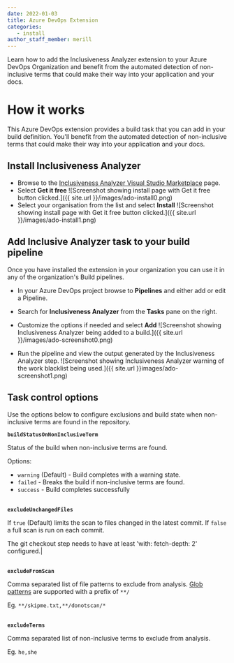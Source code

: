 ```yaml
---
date: 2022-01-03
title: Azure DevOps Extension
categories: 
   - install
author_staff_member: merill
---
```

Learn how to add the Inclusiveness Analyzer extension to your Azure DevOps Organization and benefit from the automated detection of non-inclusive terms that could make their way into your application and your docs.

# How it works

This Azure DevOps extension provides a build task that you can add in your build definition. You'll benefit from the automated detection of non-inclusive terms that could make their way into your application and your docs.

## Install Inclusiveness Analyzer

* Browse to the [Inclusiveness Analyzer Visual Studio Marketplace](https://marketplace.visualstudio.com/items?itemName=InclusivenessAnalyzer.InclusivenessAnalyzerAzureDevOps) page.
* Select **Get it free**
![Screenshot showing install page with Get it free button clicked.]({{ site.url }}/images/ado-install0.png)
* Select your organisation from the list and select **Install**
![Screenshot showing install page with Get it free button clicked.]({{ site.url }}/images/ado-install1.png)

## Add Inclusive Analyzer task to your build pipeline

Once you have installed the extension in your organization you can use it in any of the organization's Build pipelines.

* In your Azure DevOps project browse to **Pipelines** and either add or edit a Pipeline.
* Search for **Inclusiveness Analyzer** from the **Tasks** pane on the right.
* Customize the options if needed and select **Add**
![Screenshot showing Inclusiveness Analyzer being added to a build.]({{ site.url }}/images/ado-screenshot0.png)

* Run the pipeline and view the output generated by the Inclusiveness Analyzer step.
![Screenshot showing Inclusiveness Analyzer warning of the work blacklist being used.]({{ site.url }}images/ado-screenshot1.png)

## Task control options

Use the options below to configure exclusions and build state when non-inclusive terms are found in the repository.

**`buildStatusOnNonInclusiveTerm`**

Status of the build when non-inclusive terms are found.

Options:

* `warning` (Default) - Build completes with a warning state.
* `failed` -  Breaks the build if non-inclusive terms are found.
* `success` - Build completes successfully

<br/>**`excludeUnchangedFiles`**

If `true` (Default) limits the scan to files changed in the latest commit. If `false` a full scan is run on each commit.

The git checkout step needs to have at least 'with: fetch-depth: 2' configured.|

<br/>**`excludeFromScan`**

Comma separated list of file patterns to exclude from analysis. [Glob patterns](https://github.com/isaacs/node-glob#glob-primer) are supported with a prefix of `**/`

Eg. `**/skipme.txt,**/donotscan/*`

<br/>**`excludeTerms`**

Comma separated list of non-inclusive terms to exclude from analysis.

Eg. `he,she`
